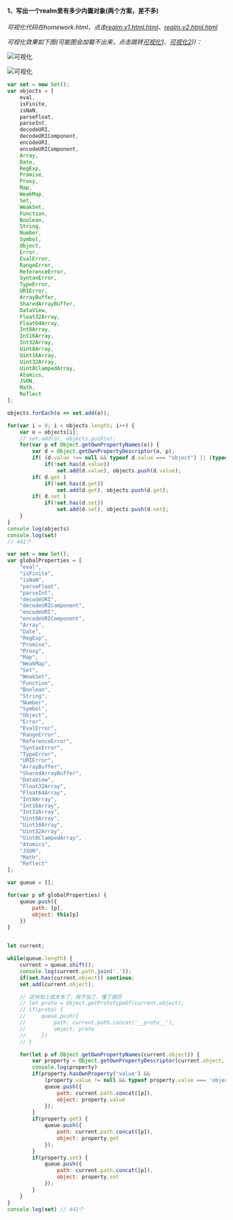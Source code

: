 #### 1、写出一个realm里有多少内置对象(两个方案，差不多)

*可视化代码在homework.html，点击[realm.v1.html.html](https://github.com/mosiya/Frontend-01-Template/tree/master/week05/realm.v1.html)、[realm.v2.html.html](https://github.com/mosiya/Frontend-01-Template/tree/master/week05/realm.v2.html)*

*可视化效果如下图(可能图会加载不出来，点击跳转[可视化1](https://github.com/mosiya/Frontend-01-Template/tree/master/week05/object_tree.png)、[可视化2](https://github.com/mosiya/Frontend-01-Template/tree/master/week05/object_tree_expand.png)))：*

![可视化](https://github.com/mosiya/Frontend-01-Template/tree/master/week05/object_tree.png)

![可视化](https://github.com/mosiya/Frontend-01-Template/tree/master/week05/object_tree_expand.png)

```js
var set = new Set();
var objects = [
    eval,
    isFinite,
    isNaN,
    parseFloat,
    parseInt,
    decodeURI,
    decodeURIComponent,
    encodeURI,
    encodeURIComponent,
    Array,
    Date,
    RegExp,
    Promise,
    Proxy,
    Map,
    WeakMap,
    Set,
    WeakSet,
    Function,
    Boolean,
    String,
    Number,
    Symbol,
    Object,
    Error,
    EvalError,
    RangeError,
    ReferenceError,
    SyntaxError,
    TypeError,
    URIError,
    ArrayBuffer,
    SharedArrayBuffer,
    DataView,
    Float32Array,
    Float64Array,
    Int8Array,
    Int16Array,
    Int32Array,
    Uint8Array,
    Uint16Array,
    Uint32Array,
    Uint8ClampedArray,
    Atomics,
    JSON,
    Math,
    Reflect
];

objects.forEach(o => set.add(o));

for(var i = 0; i < objects.length; i++) {
    var o = objects[i];
    // set.add(o), objects.push(o);
    for(var p of Object.getOwnPropertyNames(o)) {
        var d = Object.getOwnPropertyDescriptor(o, p);
        if( (d.value !== null && typeof d.value === "object") || (typeof d.value === "function")) 
            if(!set.has(d.value))
                set.add(d.value), objects.push(d.value);
        if( d.get )
            if(!set.has(d.get))
                set.add(d.get), objects.push(d.get);
        if( d.set )
            if(!set.has(d.set))
                set.add(d.set), objects.push(d.set);
    }
}
console.log(objects)
console.log(set)
// 441个
```

```js
var set = new Set();
var globalProperties = [ 
    "eval",
    "isFinite",
    "isNaN",
    "parseFloat",
    "parseInt",
    "decodeURI",
    "decodeURIComponent",
    "encodeURI",
    "encodeURIComponent",
    "Array",
    "Date",
    "RegExp",
    "Promise",
    "Proxy",
    "Map",
    "WeakMap",
    "Set",
    "WeakSet",
    "Function",
    "Boolean",
    "String",
    "Number",
    "Symbol",
    "Object",
    "Error",
    "EvalError",
    "RangeError",
    "ReferenceError",
    "SyntaxError",
    "TypeError",
    "URIError",
    "ArrayBuffer",
    "SharedArrayBuffer",
    "DataView",
    "Float32Array",
    "Float64Array",
    "Int8Array",
    "Int16Array",
    "Int32Array",
    "Uint8Array",
    "Uint16Array",
    "Uint32Array",
    "Uint8ClampedArray",
    "Atomics",
    "JSON",
    "Math",
    "Reflect"
];

var queue = [];

for(var p of globalProperties) {
    queue.push({
        path: [p],
        object: this[p]
    })
}


let current;

while(queue.length) {
    current = queue.shift();
    console.log(current.path.join('.'));
    if(set.has(current.object)) continue;
    set.add(current.object);

    // 这块加上就太多了，就不加了，懂了就好
    // let proto = Object.getPrototypeOf(current.object);
    // if(proto) {
    //     queue.push({
    //         path: current.path.concat('__proto__'),
    //         object: proto
    //     })
    // }

    for(let p of Object.getOwnPropertyNames(current.object)) {
        var property = Object.getOwnPropertyDescriptor(current.object, p);
        console.log(property)
        if(property.hasOwnProperty('value') && 
            (property.value != null && typeof property.value === 'object' || typeof property.value === 'function' )) {
            queue.push({
                path: current.path.concat([p]),
                object: property.value
            });
        }
        if(property.get) {
            queue.push({
                path: current.path.concat([p]),
                object: property.get
            });
        }
        if(property.set) {
            queue.push({
                path: current.path.concat([p]),
                object: property.set
            });
        }
    }
}
console.log(set) // 441个
```
